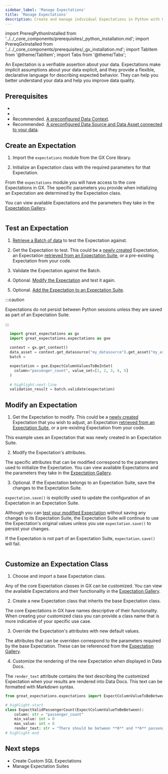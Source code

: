 ```yaml
---
sidebar_label: 'Manage Expectations'
title: 'Manage Expectations'
description: Create and manage individual Expectations in Python with GX Core.
---
```

import PrereqPythonInstalled from '../../_core_components/prerequisites/_python_installation.md';
import PrereqGxInstalled from '../../_core_components/prerequisites/_gx_installation.md';
import TabItem from '@theme/TabItem';
import Tabs from '@theme/Tabs';


An Expectation is a verifiable assertion about your data. Expectations make implicit assumptions about your data explicit, and they provide a flexible, declarative language for describing expected behavior. They can help you better understand your data and help you improve data quality. 

## Prerequisites

- <PrereqPythonInstalled/>
- <PrereqGxInstalled/>.
- Recommended. [A preconfigured Data Context](/core/installation_and_setup/manage_data_contexts.md).
- Recommended. [A preconfigured Data Source and Data Asset connected to your data](/core/manage_and_access_data/connect_to_data/connect_to_data.md).

## Create an Expectation

<Tabs>

<TabItem value="procedure" label="Procedure">

1. Import the `expectations` module from the GX Core library.

2. Initialize an Expectation class with the required parameters for that Expectation.

  From the `expectations` module you will have access to the core Expectations in GX.  The specific parameters you provide when initializing an Expectation are determined by the Expectation class.
  
  You can view available Expectations and the parameters they take in the [Expectation Gallery](https://greatexpectations.io/expectations).

</TabItem>

<TabItem value="example" label="Example code">

  ```python showLineNumbers title="Python" name="tests/integration/docusaurus/core/expectations/create_an_expectation.py full example code"
  ```

</TabItem>

</Tabs>

## Test an Expectation

<!-- TODO: Replace the sample code with snippets from example scripts under test -->

<Tabs>

<TabItem value="procedure" label="Procedure">

1. [Retrieve a Batch of data](/core/manage_and_access_data/request_data.md) to test the Expectation against.

2. Get the Expectation to test.  This could be a [newly created](#create-an-expectation) Expectation, an Expectation [retrieved from an Expectation Suite](/core/create_expectations/expectation_suites/manage_expectation_suites.md#get-an-expectation-from-an-expectation-suite), or a pre-existing Expectation from your code.

3. Validate the Expectation against the Batch.

4. Optional. [Modify the Expectation](#modify-an-expectation) and test it again.
 
5. Optional. [Add the Expectation to an Expectation Suite](/core/create_expectations/expectation_suites/manage_expectation_suites.md#add-expectations-to-an-expectation-suite).
   
  :::caution 

  Expectations do not persist between Python sessions unless they are saved as part of an Expectation Suite.

  :::

</TabItem>

<TabItem value="example" label="Example code">

```python showLineNumbers title="Python example code"
  import great_expectations as gx
  import great_expectations.expectations as gxe
  
  context = gx.get_context()
  data_asset = context.get_datasource("my_datasource").get_asset("my_asset")
  batch =

  expectation = gxe.ExpectColumnValuesToBeInSet(
    column="passenger_count", value_set=[1, 2, 3, 4, 5]
  )
  
  # highlight-next-line
  validation_result = batch.validate(expectation)
  ```

</TabItem>

</Tabs>

## Modify an Expectation

<Tabs>

<TabItem value="procedure" label="Procedure">

1. Get the Expectation to modify.  This could be a [newly created](#create-an-expectation) Expectation that you wish to adjust, an Expectation [retrieved from an Expectation Suite](/core/create_expectations/expectation_suites/manage_expectation_suites.md#get-an-expectation-from-an-expectation-suite), or a pre-existing Expectation from your code.  

  This example uses an Expectation that was newly created in an Expectation Suite.

2. Modify the Expectation's attributes.

  The specific attributes that can be modified correspond to the parameters used to initialize the Expectation.  You can view available Expectations and the parameters they take in the [Expectation Gallery](https://greatexpectations.io/expectations).

3. Optional. If the Expectation belongs to an Expectation Suite, save the changes to the Expectation Suite.

  `expectation.save()` is explicitly used to update the configuration of an Expectation in an Expectation Suite.
  
  Although you can [test your modified Expectation](#test-an-expectation) without saving any changes to its Expectation Suite, the Expectation Suite will continue to use the Expectation's original values unless you use `expectation.save()` to persist your changes.
  
  If the Expectation is not part of an Expectation Suite, `expectation.save()` will fail.

</TabItem>

<TabItem value="example" label="Example code">

```python showLineNumbers title="Python example code" name="core/expectations/_examples/edit_an_expectation.py full example code"
```

</TabItem>

</Tabs>

## Customize an Expectation Class

<!-- TODO: Replace code examples with snippets from scripts under test -->

<Tabs>

<TabItem value="procedure" label="Procedure">

1. Choose and import a base Expectation class.

  Any of the core Expectation classes in GX can be customized. You can view the available Expectations and their functionality in the [Expectation Gallery](https://greatexpectations.io/expectations).

2. Create a new Expectation class that inherits the base Expectation class.
  
  The core Expectations in GX have names descriptive of their functionality.  When creating your customized class you can provide a class name that is more indicative of your specific use case.

3. Override the Expectation's attributes with new default values.

  The attributes that can be overriden correspond to the parameters required by the base Expectation.  These can be referenced from the [Expectation Gallery](https://greatexpectations.io/expectations).

4. Customize the rendering of the new Expectation when displayed in Data Docs.

  The `render_text` attribute contains the text describing the customized Expectation when your results are rendered into Data Docs.  This text can be formatted with Markdown syntax.

</TabItem>

<TabItem value="example" label="Example code">

```python showLineNumbers title="Python example code"
from great_expectations.expectations import ExpectColumnValueToBeBetween

# highlight-start
class ExpectValidPassengerCount(ExpectColumnValueToBeBetween):
    column: str = "passenger_count"
    min_value: int = 0
    max_value: int = 6
    render_text: str = "There should be between **0** and **6** passengers."
# highlight-end
```

</TabItem>

</Tabs>

## Next steps

- Create Custom SQL Expectations
- Manage Expectation Suites